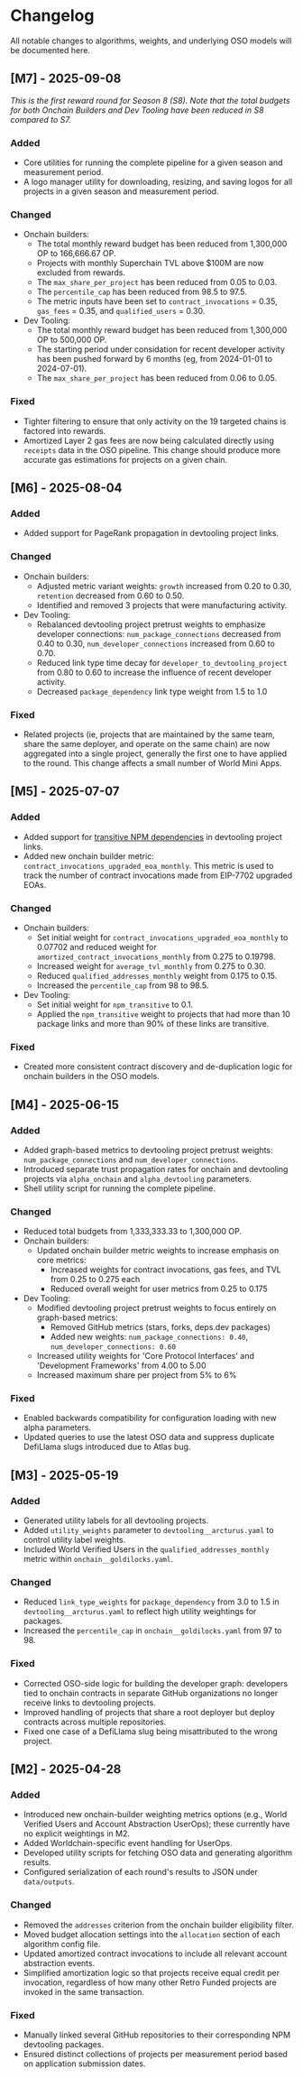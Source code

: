 # Changelog

All notable changes to algorithms, weights, and underlying OSO models will be documented here.

## [M7] - 2025-09-08

_This is the first reward round for Season 8 (S8). Note that the total budgets for both Onchain Builders and Dev Tooling have been reduced in S8 compared to S7._

### Added
- Core utilities for running the complete pipeline for a given season and measurement period.
- A logo manager utility for downloading, resizing, and saving logos for all projects in a given season and measurement period.

### Changed
- Onchain builders:
  - The total monthly reward budget has been reduced from 1,300,000 OP to 166,666.67 OP.
  - Projects with monthly Superchain TVL above $100M are now excluded from rewards.
  - The `max_share_per_project` has been reduced from 0.05 to 0.03.
  - The `percentile_cap` has been reduced from 98.5 to 97.5.
  - The metric inputs have been set to `contract_invocations` = 0.35, `gas_fees` = 0.35, and `qualified_users` = 0.30.
- Dev Tooling:
  - The total monthly reward budget has been reduced from 1,300,000 OP to 500,000 OP.
  - The starting period under considation for recent developer activity has been pushed forward by 6 months (eg, from 2024-01-01 to 2024-07-01).
  - The `max_share_per_project` has been reduced from 0.06 to 0.05.

### Fixed
- Tighter filtering to ensure that only activity on the 19 targeted chains is factored into rewards.
- Amortized Layer 2 gas fees are now being calculated directly using `receipts` data in the OSO pipeline. This change should produce more accurate gas estimations for projects on a given chain.

## [M6] - 2025-08-04

### Added
- Added support for PageRank propagation in devtooling project links.

### Changed
- Onchain builders:
  - Adjusted metric variant weights: `growth` increased from 0.20 to 0.30, `retention` decreased from 0.60 to 0.50.
  - Identified and removed 3 projects that were manufacturing activity.
- Dev Tooling:
  - Rebalanced devtooling project pretrust weights to emphasize developer connections: `num_package_connections` decreased from 0.40 to 0.30, `num_developer_connections` increased from 0.60 to 0.70.
  - Reduced link type time decay for `developer_to_devtooling_project` from 0.80 to 0.60 to increase the influence of recent developer activity.
  - Decreased `package_dependency` link type weight from 1.5 to 1.0

### Fixed
- Related projects (ie, projects that are maintained by the same team, share the same deployer, and operate on the same chain) are now aggregated into a single project, generally the first one to have applied to the round. This change affects a small number of World Mini Apps.

## [M5] - 2025-07-07

### Added
- Added support for [transitive NPM dependencies](https://github.blog/changelog/2025-03-04-easily-distinguish-between-direct-and-transitive-dependencies-for-npm-packages/) in devtooling project links.
- Added new onchain builder metric: `contract_invocations_upgraded_eoa_monthly`. This metric is used to track the number of contract invocations made from EIP-7702 upgraded EOAs.

### Changed
- Onchain builders:
  - Set initial weight for `contract_invocations_upgraded_eoa_monthly` to 0.07702 and reduced weight for `amortized_contract_invocations_monthly` from 0.275 to 0.19798.
  - Increased weight for `average_tvl_monthly` from 0.275 to 0.30.
  - Reduced `qualified_addresses_monthly` weight from 0.175 to 0.15.
  - Increased the `percentile_cap` from 98 to 98.5.
- Dev Tooling:
  - Set initial weight for `npm_transitive` to 0.1.
  - Applied the `npm_transitive` weight to projects that had more than 10 package links and more than 90% of these links are transitive.

### Fixed
- Created more consistent contract discovery and de-duplication logic for onchain builders in the OSO models.

## [M4] - 2025-06-15

### Added
- Added graph-based metrics to devtooling project pretrust weights: `num_package_connections` and `num_developer_connections`.
- Introduced separate trust propagation rates for onchain and devtooling projects via `alpha_onchain` and `alpha_devtooling` parameters.
- Shell utility script for running the complete pipeline.

### Changed
- Reduced total budgets from 1,333,333.33 to 1,300,000 OP.
- Onchain builders:
  - Updated onchain builder metric weights to increase emphasis on core metrics:
    - Increased weights for contract invocations, gas fees, and TVL from 0.25 to 0.275 each
    - Reduced overall weight for user metrics from 0.25 to 0.175
- Dev Tooling:
  - Modified devtooling project pretrust weights to focus entirely on graph-based metrics:
    - Removed GitHub metrics (stars, forks, deps.dev packages)
    - Added new weights: `num_package_connections: 0.40`, `num_developer_connections: 0.60`
  - Increased utility weights for 'Core Protocol Interfaces' and 'Development Frameworks' from 4.00 to 5.00
  - Increased maximum share per project from 5% to 6%

### Fixed
- Enabled backwards compatibility for configuration loading with new alpha parameters.
- Updated queries to use the latest OSO data and suppress duplicate DefiLlama slugs introduced due to Atlas bug.

## [M3] - 2025-05-19

### Added
- Generated utility labels for all devtooling projects.
- Added `utility_weights` parameter to `devtooling__arcturus.yaml` to control utility label weights.
- Included World Verified Users in the `qualified_addresses_monthly` metric within `onchain__goldilocks.yaml`.

### Changed
- Reduced `link_type_weights` for `package_dependency` from 3.0 to 1.5 in `devtooling__arcturus.yaml` to reflect high utility weightings for packages.
- Increased the `percentile_cap` in `onchain__goldilocks.yaml` from 97 to 98.

### Fixed
- Corrected OSO-side logic for building the developer graph: developers tied to onchain contracts in separate GitHub organizations no longer receive links to devtooling projects.
- Improved handling of projects that share a root deployer but deploy contracts across multiple repositories.
- Fixed one case of a DefiLlama slug being misattributed to the wrong project.

## [M2] - 2025-04-28

### Added
- Introduced new onchain-builder weighting metrics options (e.g., World Verified Users and Account Abstraction UserOps); these currently have no explicit weightings in M2.
- Added Worldchain-specific event handling for UserOps.
- Developed utility scripts for fetching OSO data and generating algorithm results.
- Configured serialization of each round's results to JSON under `data/outputs`.

### Changed
- Removed the `addresses` criterion from the onchain builder eligibility filter.
- Moved budget allocation settings into the `allocation` section of each algorithm config file.
- Updated amortized contract invocations to include all relevant account abstraction events.
- Simplified amortization logic so that projects receive equal credit per invocation, regardless of how many other Retro Funded projects are invoked in the same transaction.

### Fixed
- Manually linked several GitHub repositories to their corresponding NPM devtooling packages.
- Ensured distinct collections of projects per measurement period based on application submission dates.
